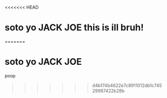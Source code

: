 <<<<<<< HEAD
# soto yo JACK JOE this is ill bruh!
=======
# soto yo JACK JOE
poop
>>>>>>> d4b174b4622e7c8911012db1c74529987422b28b

